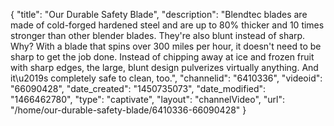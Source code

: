 {
    "title": "Our Durable Safety Blade",
    "description": "Blendtec blades are made of cold-forged hardened steel and are up to 80% thicker and 10 times stronger than other blender blades. They're also blunt instead of sharp. Why? With a blade that spins over 300 miles per hour, it doesn't need to be sharp to get the job done. Instead of chipping away at ice and frozen fruit with sharp edges, the large, blunt design pulverizes virtually anything. And it\u2019s completely safe to clean, too.",
    "channelid": "6410336",
    "videoid": "66090428",
    "date_created": "1450735073",
    "date_modified": "1466462780",
    "type": "captivate",
    "layout": "channelVideo",
    "url": "\/home\/our-durable-safety-blade\/6410336-66090428"
}